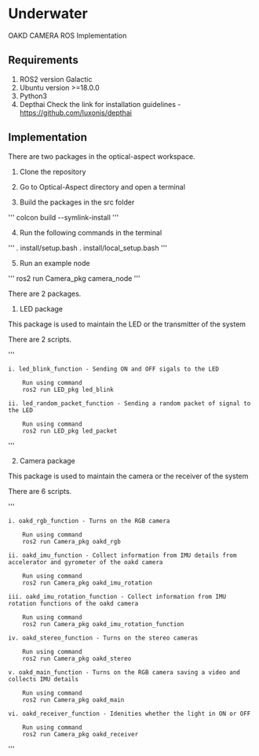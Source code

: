 # Underwater

OAKD CAMERA ROS Implementation 

## Requirements 

1. ROS2 version Galactic
2. Ubuntu version >=18.0.0
3. Python3
4. Depthai 
    Check the link for installation guidelines - https://github.com/luxonis/depthai

## Implementation

There are two packages in the optical-aspect workspace. 

1. Clone the repository 

2. Go to Optical-Aspect directory and open a terminal 

3. Build the packages in the src folder 

''' 
colcon build --symlink-install
'''

4. Run the following commands in the terminal 

'''
. install/setup.bash
. install/local_setup.bash
'''

5. Run an example node 

'''
ros2 run Camera_pkg camera_node
'''


There are 2 packages. 

1. LED package 

This package is used to maintain the LED or the transmitter of the system


There are 2 scripts. 

'''

    i. led_blink_function - Sending ON and OFF sigals to the LED 
        
        Run using command
        ros2 run LED_pkg led_blink

    ii. led_random_packet_function - Sending a random packet of signal to the LED 

        Run using command
        ros2 run LED_pkg led_packet

'''

2. Camera package 

This package is used to maintain the camera or the receiver of the system 


There are 6 scripts. 

'''

    i. oakd_rgb_function - Turns on the RGB camera  
        
        Run using command
        ros2 run Camera_pkg oakd_rgb

    ii. oakd_imu_function - Collect information from IMU details from accelerator and gyrometer of the oakd camera 

        Run using command
        ros2 run Camera_pkg oakd_imu_rotation

    iii. oakd_imu_rotation_function - Collect information from IMU rotation functions of the oakd camera 

        Run using command
        ros2 run Camera_pkg oakd_imu_rotation_function

    iv. oakd_stereo_function - Turns on the stereo cameras
        
        Run using command
        ros2 run Camera_pkg oakd_stereo

    v. oakd_main_function - Turns on the RGB camera saving a video and collects IMU details 
        
        Run using command
        ros2 run Camera_pkg oakd_main

    vi. oakd_receiver_function - Idenities whether the light in ON or OFF
        
        Run using command
        ros2 run Camera_pkg oakd_receiver

'''




